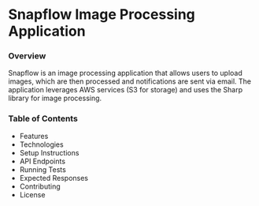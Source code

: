 # Snapflow Image Processing Application



### Overview
Snapflow is an image processing application that allows users to upload images, which are then processed and notifications are sent via email. The application leverages AWS services (S3 for storage) and uses the Sharp library for image processing.

### Table of Contents
* Features
* Technologies
* Setup Instructions
* API Endpoints
* Running Tests
* Expected Responses
* Contributing
* License
